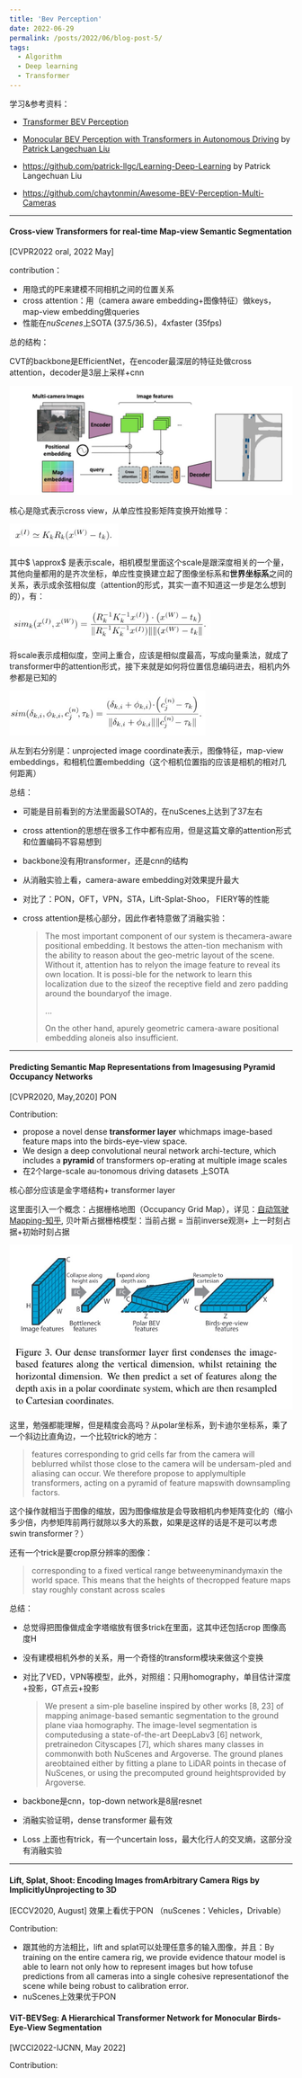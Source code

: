 ```yaml
---
title: 'Bev Perception'
date: 2022-06-29
permalink: /posts/2022/06/blog-post-5/
tags:
  - Algorithm
  - Deep learning
  - Transformer
---
```


学习&参考资料：

+ [Transformer BEV Perception](https://zhuanlan.zhihu.com/p/497434621)

+ [Monocular BEV Perception with Transformers in Autonomous Driving](https://towardsdatascience.com/monocular-bev-perception-with-transformers-in-autonomous-driving-c41e4a893944)  by [Patrick Langechuan Liu](https://medium.com/@patrickllgc?source=post_page-----c41e4a893944--------------------------------)

+ https://github.com/patrick-llgc/Learning-Deep-Learning by Patrick Langechuan Liu
+ https://github.com/chaytonmin/Awesome-BEV-Perception-Multi-Cameras

------



#### Cross-view Transformers for real-time Map-view Semantic Segmentation

[CVPR2022 oral, 2022 May]

contribution：

+ 用隐式的PE来建模不同相机之间的位置关系
+ cross attention：用（camera aware embedding+图像特征）做keys，map-view embedding做queries
+ 性能在*nuScenes*上SOTA (37.5/36.5)，4xfaster (35fps)

总的结构：

CVT的backbone是EfficientNet，在encoder最深层的特征处做cross attention，decoder是3层上采样+cnn

<img src="cross-view-bev.jpg" alt="cross-view-bev" style="zoom:67%;" />

核心是隐式表示cross view，从单应性投影矩阵变换开始推导：

<img src="homography.jpg" alt="homography" style="zoom:80%;" />

其中$ \approx$ 是表示scale，相机模型里面这个scale是跟深度相关的一个量，其他向量都用的是齐次坐标，单应性变换建立起了图像坐标系和**世界坐标系**之间的关系，表示成余弦相似度（attention的形式，其实一直不知道这一步是怎么想到的），有：

<img src="cvb-sim.jpg" alt="cvb-sim" style="zoom:80%;" />

将scale表示成相似度，空间上重合，应该是相似度最高，写成向量乘法，就成了transformer中的attention形式，接下来就是如何将位置信息编码进去，相机内外参都是已知的

<img src="cvt-attn.jpg" alt="cvt-attn" style="zoom:80%;" />

从左到右分别是：unprojected image coordinate表示，图像特征，map-view embeddings，和相机位置embedding（这个相机位置指的应该是相机的相对几何距离）

总结：

+ 可能是目前看到的方法里面最SOTA的，在nuScenes上达到了37左右

+ cross attention的思想在很多工作中都有应用，但是这篇文章的attention形式和位置编码不容易想到

+ backbone没有用transformer，还是cnn的结构

+ 从消融实验上看，camera-aware embedding对效果提升最大

+ 对比了：PON，OFT，VPN，STA，Lift-Splat-Shoo， FIERY等的性能

+ cross attention是核心部分，因此作者特意做了消融实验：

  > The  most  important  component  of  our  system  is  thecamera-aware positional embedding.  It bestows the atten-tion  mechanism  with  the  ability  to  reason  about  the  geo-metric layout of the scene.  Without it, attention has to relyon the image feature to reveal its own location.  It is possi-ble for the network to learn this localization due to the sizeof the receptive field and zero padding around the boundaryof the image. 
  >
  > ...
  >
  > On the other hand, apurely geometric camera-aware positional embedding aloneis also insufficient. 

------



#### Predicting Semantic Map Representations from Imagesusing Pyramid Occupancy Networks

[CVPR2020, May,2020] PON

Contribution:

+ propose  a  novel  dense  **transformer  layer**  whichmaps  image-based  feature  maps  into  the  birds-eye-view space.
+ We design a deep convolutional neural network archi-tecture, which includes a **pyramid** of transformers op-erating  at  multiple  image  scales
+ 在2个large-scale  au-tonomous driving datasets 上SOTA

核心部分应该是金字塔结构+ transformer layer

这里面引入一个概念：占据栅格地图（Occupancy Grid Map），详见：[自动驾驶Mapping-知乎](https://zhuanlan.zhihu.com/p/107048898), 贝叶斯占据栅格模型：当前占据 = 当前inverse观测+ 上一时刻占据+初始时刻占据

<img src="PON.jpg" alt="PON" style="zoom:80%;" />

这里，勉强都能理解，但是精度会高吗？从polar坐标系，到卡迪尔坐标系，乘了一个斜边比直角边，一个比较trick的地方：

> features corresponding to grid cells far from the camera will beblurred whilst those close to the camera will be undersam-pled and aliasing can occur.  We therefore propose to applymultiple transformers, acting on a pyramid of feature mapswith downsampling factors.

这个操作就相当于图像的缩放，因为图像缩放是会导致相机内参矩阵变化的（缩小多少倍，内参矩阵前两行就除以多大的系数，如果是这样的话是不是可以考虑swin transformer？）

还有一个trick是要crop原分辨率的图像：

> corresponding to a fixed vertical range betweenyminandymaxin the world space. This means that the heights of thecropped feature maps stay roughly constant across scales

总结：

+ 总觉得把图像做成金字塔缩放有很多trick在里面，这其中还包括crop 图像高度H

+ 没有建模相机外参的关系，用一个奇怪的transform模块来做这个变换

+ 对比了VED，VPN等模型，此外，对照组：只用homography，单目估计深度+投影，GT点云+投影

  > We present a sim-ple baseline inspired by other works [8, 23] of mapping animage-based semantic segmentation to the ground plane viaa homography.  The image-level segmentation is computedusing a state-of-the-art DeepLabv3 [6] network, pretrainedon Cityscapes [7], which shares many classes in commonwith both NuScenes and Argoverse. The ground planes areobtained  either  by  fitting  a  plane  to  LiDAR  points  in  thecase of NuScenes, or using the precomputed ground heightsprovided by Argoverse. 

+ backbone是cnn，top-down network是8层resnet
+ 消融实验证明，dense  transformer 最有效
+ Loss 上面也有trick，有一个uncertain loss，最大化行人的交叉熵，这部分没有消融实验



------



#### Lift, Splat, Shoot: Encoding Images fromArbitrary Camera Rigs by ImplicitlyUnprojecting to 3D

[ECCV2020, August] 效果上看优于PON （nuScenes：Vehicles，Drivable）

Contribution:

+ 跟其他的方法相比，lift and splat可以处理任意多的输入图像，并且：By training on the entire camera rig, we provide evidence thatour model is able to learn not only how to represent images but how tofuse  predictions  from  all  cameras  into  a  single  cohesive  representationof the scene while being robust to calibration error.
+ nuScenes上效果优于PON







#### ViT-BEVSeg: A Hierarchical Transformer Network for Monocular Birds-Eye-View Segmentation

[WCCI2022-IJCNN, May 2022]

Contribution:





